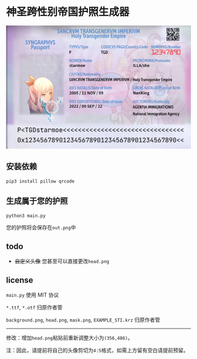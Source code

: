 # 神圣跨性别帝国护照生成器

![img](example.png)


## 安装依赖
```bash
pip3 install pillow qrcode
```

## 生成属于您的护照
```bash
python3 main.py
```

您的护照将会保存在`out.png`中

## todo
+ ~~自定义头像~~ 您甚至可以直接更改`head.png`

## license
`main.py` 使用 MIT 协议

`*.ttf`, `*.otf` 归原作者管

`background.png`, `head.png`, `mask.png`, `EXAMPLE_STI.krz` 归原作者管

---

修改：增加`head.png`粘贴前重新调整大小为`(356,486)`。

注：因此，请提前将自己的头像剪切为`4:5`格式，如需上方留有空白请提前预留。

